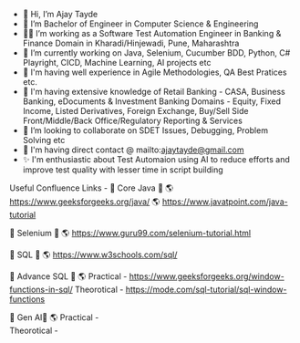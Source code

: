 - 👋 Hi, I’m Ajay Tayde
- 📐 I’m Bachelor of Engineer in Computer Science & Engineering
- 👨‍💻 I’m working as a Software Test Automation Engineer in Banking & Finance Domain in Kharadi/Hinjewadi, Pune, Maharashtra
- 🌱 I’m currently working on Java, Selenium, Cucumber BDD, Python, C# Playright, CICD, Machine Learning, AI projects etc
- 🌱 I'm having well experience in Agile Methodologies, QA Best Pratices etc.
- 🌱 I'm having extensive knowledge of Retail Banking - CASA, Business Banking, eDocuments & Investment Banking Domains - Equity, Fixed Income, Listed Derivatives, Foreign Exchange, Buy/Sell Side Front/Middle/Back Office/Regulatory Reporting & Services
- 💞️ I’m looking to collaborate on SDET Issues, Debugging, Problem Solving etc
- 📧 I'm having direct contact @ mailto:ajaytayde@gmail.com
- ✨ I'm enthusiastic about Test Automaion using AI to reduce efforts and improve test quality with lesser time in script building



Useful Confluence Links -
🌱 Core Java 🌱
🌎   https://www.geeksforgeeks.org/java/
🌎   https://www.javatpoint.com/java-tutorial

🌱 Selenium 🌱
🌎   https://www.guru99.com/selenium-tutorial.html


🌱 SQL 🌱
🌎   https://www.w3schools.com/sql/

🌱 Advance SQL 🌱
🌎   Practical - https://www.geeksforgeeks.org/window-functions-in-sql/
     Theorotical - https://mode.com/sql-tutorial/sql-window-functions


🌱 Gen AI🌱
🌎   Practical -  
     Theorotical - 
     
<!---
devajaytayde/devajaytayde is a ✨ special ✨ repository because its `README.md` (this file) appears on your GitHub profile.
You can click the Preview link to take a look at your changes.
--->
